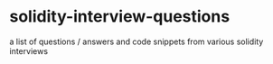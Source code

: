 # solidity-interview-questions
a list of questions / answers and code snippets from various solidity interviews
